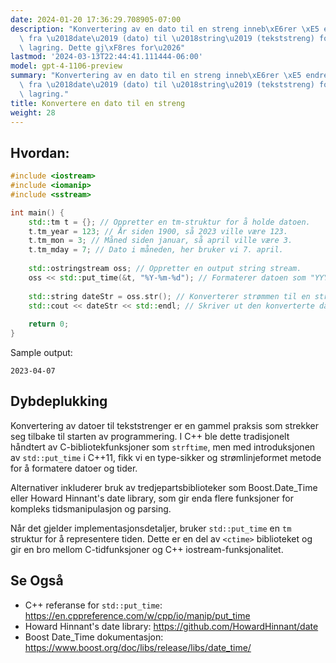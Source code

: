 ```yaml
---
date: 2024-01-20 17:36:29.708905-07:00
description: "Konvertering av en dato til en streng inneb\xE6rer \xE5 endre datotypen\
  \ fra \u2018date\u2019 (dato) til \u2018string\u2019 (tekststreng) for visning eller\
  \ lagring. Dette gj\xF8res for\u2026"
lastmod: '2024-03-13T22:44:41.111444-06:00'
model: gpt-4-1106-preview
summary: "Konvertering av en dato til en streng inneb\xE6rer \xE5 endre datotypen\
  \ fra \u2018date\u2019 (dato) til \u2018string\u2019 (tekststreng) for visning eller\
  \ lagring."
title: Konvertere en dato til en streng
weight: 28
---
```


## Hvordan:
```C++
#include <iostream>
#include <iomanip>
#include <sstream>

int main() {
    std::tm t = {}; // Oppretter en tm-struktur for å holde datoen.
    t.tm_year = 123; // År siden 1900, så 2023 ville være 123.
    t.tm_mon = 3; // Måned siden januar, så april ville være 3.
    t.tm_mday = 7; // Dato i måneden, her bruker vi 7. april.
    
    std::ostringstream oss; // Oppretter en output string stream.
    oss << std::put_time(&t, "%Y-%m-%d"); // Formaterer datoen som "YYYY-MM-DD".
    
    std::string dateStr = oss.str(); // Konverterer strømmen til en string.
    std::cout << dateStr << std::endl; // Skriver ut den konverterte datostringen.
    
    return 0;
}
```
Sample output:
```
2023-04-07
```

## Dybdeplukking
Konvertering av datoer til tekststrenger er en gammel praksis som strekker seg tilbake til starten av programmering. I C++ ble dette tradisjonelt håndtert av C-bibliotekfunksjoner som `strftime`, men med introduksjonen av `std::put_time` i C++11, fikk vi en type-sikker og strømlinjeformet metode for å formatere datoer og tider.

Alternativer inkluderer bruk av tredjepartsbiblioteker som Boost.Date_Time eller Howard Hinnant's date library, som gir enda flere funksjoner for kompleks tidsmanipulasjon og parsing.

Når det gjelder implementasjonsdetaljer, bruker `std::put_time` en `tm` struktur for å representere tiden. Dette er en del av `<ctime>` biblioteket og gir en bro mellom C-tidfunksjoner og C++ iostream-funksjonalitet.

## Se Også
- C++ referanse for `std::put_time`: https://en.cppreference.com/w/cpp/io/manip/put_time
- Howard Hinnant's date library: https://github.com/HowardHinnant/date
- Boost Date_Time dokumentasjon: https://www.boost.org/doc/libs/release/libs/date_time/
